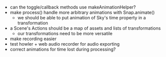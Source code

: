 * can the toggle/callback methods use makeAnimationHelper?
* make process() handle more arbitrary animations with Snap.animate()
  * we should be able to put animation of Sky's time property in a transformation
* a Scene's Actions should be a map of assets and lists of transformations
  * our transformations need to be more versatile
* make recording easier
* test howler + web audio recorder for audio exporting
* correct animations for time lost during processing?